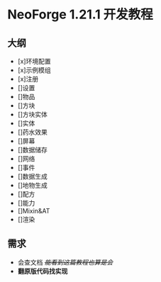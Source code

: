 # NeoForge 1.21.1 开发教程

## 大纲

- [x]环境配置  
- [x]示例模组  
- [x]注册
- []设置
- []物品
- []方块
- []方块实体
- []实体
- []药水效果
- []屏幕
- []数据储存
- []网络
- []事件
- []数据生成
- []地物生成
- []配方
- []能力
- []Mixin&AT
- []渲染

## 需求

- 会查文档 ~~*能看到这篇教程也算是会*~~
- **翻原版代码找实现**

